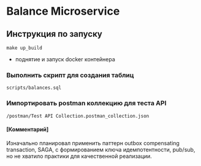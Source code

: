 # Balance Microservice

## Инструкция по запуску

```
make up_build
```
- поднятие и запуск docker контейнера

### Выполнить скрипт для создания таблиц
`scripts/balances.sql`

### Импортировать postman коллекцию для теста API <br> 
`/postman/Test API Collection.postman_collection.json`

#### [Комментарий]

Изначально планировал применить паттерн outbox compensating transaction, SAGA, 
с формированием ключа идемпотентности, pub/sub,
но не хватило практики для качественной реализации.
